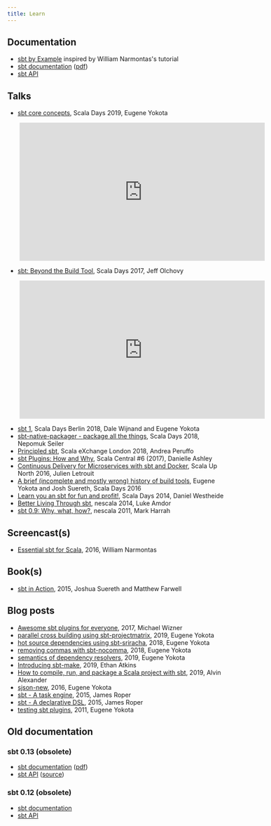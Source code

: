 ```yaml
---
title: Learn
---
```


Documentation
-------------

- [sbt by Example](https://www.scala-sbt.org/1.x/docs/sbt-by-example.html) inspired by William Narmontas's tutorial
- [sbt documentation](1.x/docs/index.html) ([pdf](1.x/docs/sbt-reference.pdf))
- [sbt API]($sbtVersionForScalaDoc$/api/sbt/index.html)

Talks
-----

- [sbt core concepts](https://www.youtube.com/watch?v=-shamsTC7rQ), Scala Days 2019, Eugene Yokota

<iframe width="560" height="315" src="https://www.youtube.com/embed/-shamsTC7rQ" frameborder="0" allow="accelerometer; autoplay; encrypted-media; gyroscope; picture-in-picture" allowfullscreen style="margin-left: 2em"></iframe>

- [sbt: Beyond the Build Tool](https://www.youtube.com/watch?v=zWh4kFX63Gc), Scala Days 2017, Jeff Olchovy

<iframe width="560" height="315" src="https://www.youtube.com/embed/zWh4kFX63Gc" frameborder="0" allow="accelerometer; autoplay; encrypted-media; gyroscope; picture-in-picture" allowfullscreen style="margin-left: 2em"></iframe>


- [sbt 1](https://www.youtube.com/watch?v=rjW-H8hY7BM), Scala Days Berlin 2018, Dale Wijnand and Eugene Yokota
- [sbt-native-packager - package all the things](https://www.youtube.com/watch?v=ID-EqTOgwKY), Scala Days 2018, Nepomuk Seiler
- [Principled sbt](https://skillsmatter.com/skillscasts/12647-principled-sbt), Scala eXchange London 2018, Andrea Peruffo
- [sbt Plugins: How and Why](https://www.youtube.com/watch?v=adKT7doSEAA), Scala Central #6 (2017), Danielle Ashley
- [Continuous Delivery for Microservices with sbt and Docker](https://www.youtube.com/watch?v=OzTTmbPXNKw), Scala Up North 2016, Julien Letrouit
- [A brief (incomplete and mostly wrong) history of build tools](https://youtu.be/slkV-9uClUU?t=94), Eugene Yokota and Josh Suereth, Scala Days 2016
- [Learn you an sbt for fun and profit!](https://www.youtube.com/watch?v=X6CnYQDL9Eg), Scala Days 2014, Daniel Westheide
- [Better Living Through sbt](https://www.youtube.com/watch?v=y-_h_m4GjVo), nescala 2014, Luke Amdor
- [sbt 0.9: Why, what, how?](https://vimeo.com/20263617), nescala 2011, Mark Harrah

Screencast(s)
-------------

- [Essential sbt for Scala](https://www.youtube.com/watch?v=JI0i7f2byPY&t=251s), 2016, William Narmontas

Book(s)
-------

- [sbt in Action](https://www.manning.com/books/sbt-in-action), 2015, Joshua Suereth and Matthew Farwell

Blog posts
----------

- [Awesome sbt plugins for everyone](https://tech.ovoenergy.com/awesome-sbt-plugins-for-everyone/), 2017, Michael Wizner
- [parallel cross building using sbt-projectmatrix](http://eed3si9n.com/parallel-cross-building-using-sbt-projectmatrix), 2019, Eugene Yokota
- [hot source dependencies using sbt-sriracha](http://eed3si9n.com/hot-source-dependencies-using-sbt-sriracha), 2018, Eugene Yokota
- [removing commas with sbt-nocomma](http://eed3si9n.com/removing-commas-with-sbt-nocomma), 2018, Eugene Yokota
- [semantics of dependency resolvers](http://eed3si9n.com/dependency-resolver-semantics), 2019, Eugene Yokota
- [Introducing sbt-make](https://www.ethanatkins.com/2019/09/11/introducing-sbt-make.html), 2019, Ethan Atkins
- [How to compile, run, and package a Scala project with sbt](https://alvinalexander.com/scala/sbt-how-to-compile-run-package-scala-project), 2019, Alvin Alexander
- [sjson-new](http://eed3si9n.com/sjson-new), 2016, Eugene Yokota
- [sbt - A task engine](https://jazzy.id.au/2015/03/03/sbt-task-engine.html), 2015, James Roper
- [sbt - A declarative DSL](https://jazzy.id.au/2015/03/04/sbt-declarative-dsl.html), 2015, James Roper
- [testing sbt plugins](http://eed3si9n.com/testing-sbt-plugins), 2011, Eugene Yokota

Old documentation
-----------------

### sbt 0.13 (obsolete)

- [sbt documentation](0.13/docs/index.html) ([pdf](0.13/docs/sbt-reference.pdf))
- [sbt API](0.13.15/api/index.html) ([source](0.13.15/sxr/index.html))

### sbt 0.12 (obsolete)

- [sbt documentation](0.12.4/docs/index.html)
- [sbt API](0.12.4/api/index.html)
